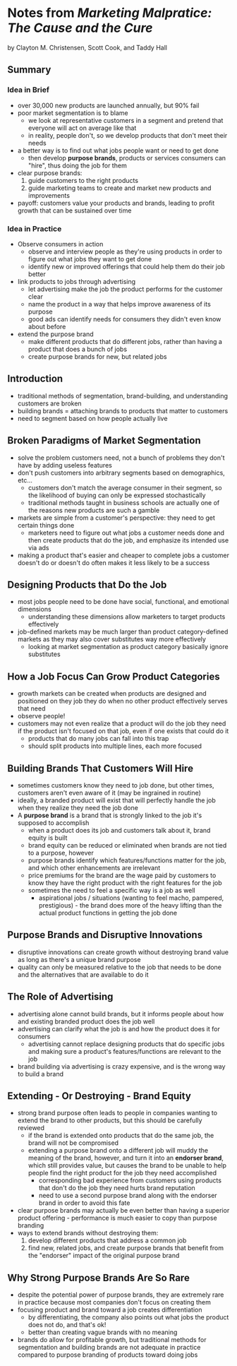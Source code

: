 # Notes from *Marketing Malpratice: The Cause and the Cure* #
by Clayton M. Christensen, Scott Cook, and Taddy Hall

## Summary ##
### Idea in Brief ###
- over 30,000 new products are launched annually, but 90% fail
- poor market segmentation is to blame
  - we look at representative customers in a segment and pretend that everyone
  will act on average like that
  - in reality, people don't, so we develop products that don't meet their needs
- a better way is to find out what jobs people want or need to get done
  - then develop **purpose brands**, products or services consumers can "hire",
  thus doing the job for them
- clear purpose brands:
  1. guide customers to the right products
  2. guide marketing teams to create and market new products and improvements
- payoff: customers value your products and brands, leading to profit growth
that can be sustained over time

### Idea in Practice ###
- Observe consumers in action
  - observe and interview people as they're using products in order to figure
  out what jobs they want to get done
  - identify new or improved offerings that could help them do their job better
- link products to jobs through advertising
  - let advertising make the job the product performs for the customer clear
  - name the product in a way that helps improve awareness of its purpose
  - good ads can identify needs for consumers they didn't even know about before
- extend the purpose brand
  - make different products that do different jobs, rather than having a product
  that does a bunch of jobs
  - create purpose brands for new, but related jobs

## Introduction ##
- traditional methods of segmentation, brand-building, and understanding
customers are broken
- building brands = attaching brands to products that matter to customers
- need to segment based on how people actually live

## Broken Paradigms of Market Segmentation ##
- solve the problem customers need, not a bunch of problems they don't have by
adding useless features
- don't push customers into arbitrary segments based on demographics, etc...
  - customers don't match the average consumer in their segment, so the
  likelihood of buying can only be expressed stochastically
  - traditional methods taught in business schools are actually one of the
  reasons new products are such a gamble
- markets are simple from a customer's perspective: they need to get certain
things done
  - marketers need to figure out what jobs a customer needs done and then
  create products that do the job, and emphasize its intended use via ads
- making a product that's easier and cheaper to complete jobs a customer doesn't
do or doesn't do often makes it less likely to be a success

## Designing Products that Do the Job ##
- most jobs people need to be done have social, functional, and emotional
dimensions
  - understanding these dimensions allow marketers to target products
  effectively
- job-defined markets may be much larger than product category-defined markets
as they may also cover substitutes way more effectively
  - looking at market segmentation as product category basically ignore
  substitutes

## How a Job Focus Can Grow Product Categories ##
- growth markets can be created when products are designed and positioned on
they job they do when no other product effectively serves that need
- observe people!
- customers may not even realize that a product will do the job they need if
the product isn't focused on that job, even if one exists that could do it
  - products that do many jobs can fall into this trap
  - should split products into multiple lines, each more focused

## Building Brands That Customers Will Hire ##
- sometimes customers know they need to job done, but other times, customers
aren't even aware of it (may be ingrained in routine)
- ideally, a branded product will exist that will perfectly handle the job
when they realize they need the job done
- A **purpose brand** is a brand that is strongly linked to the job it's
supposed to accomplish
  - when a product does its job and customers talk about it, brand equity is
  built
  - brand equity can be reduced or eliminated when brands are not tied to a
  purpose, however
  - purpose brands identify which features/functions matter for the job, and
  which other enhancements are irrelevant
  - price premiums for the brand are the wage paid by customers to know they
  have the right product with the right features for the job
  - sometimes the need to feel a specific way is a job as well
    - aspirational jobs / situations (wanting to feel macho, pampered,
      prestigious) - the brand does more of the heavy lifting than the actual
      product functions in getting the job done

## Purpose Brands and Disruptive Innovations ##
- disruptive innovations can create growth without destroying brand value as
long as there's a unique brand purpose
- quality can only be measured relative to the job that needs to be done and
the alternatives that are available to do it

## The Role of Advertising ##
- advertising alone cannot build brands, but it informs people about how
and existing branded product does the job well
- advertising can clarify what the job is and how the product does it for
consumers
  - advertising cannot replace designing products that do specific jobs and
  making sure a product's features/functions are relevant to the job
- brand building via advertising is crazy expensive, and is the wrong way to
build a brand

## Extending - Or Destroying - Brand Equity ##
- strong brand purpose often leads to people in companies wanting to extend
the brand to other products, but this should be carefully reviewed
  - if the brand is extended onto products that do the same job, the brand
  will not be compromised
  - extending a purpose brand onto a different job will muddy the meaning
  of the brand, however, and turn it into an **endorser brand**, which still
  provides value, but causes the brand to be unable to help people find the
  right product for the job they need accomplished
    - corresponding bad experience from customers using products that don't
    do the job they need hurts brand reputation
    - need to use a second purpose brand along with the endorser brand in order
    to avoid this fate
- clear purpose brands may actually be even better than having a superior
product offering - performance is much easier to copy than purpose branding
- ways to extend brands without destroying them:
  1. develop different products that address a common job
  2. find new, related jobs, and create purpose brands that benefit from the
  "endorser" impact of the original purpose brand

## Why Strong Purpose Brands Are So Rare ##
- despite the potential power of purpose brands, they are extremely rare in
practice because most companies don't focus on creating them
- focusing product and brand toward a job creates differentiation
  - by differentiating, the company also points out what jobs the product does
  not do, and that's ok!
  - better than creating vague brands with no meaning
- brands do allow for profitable growth, but traditional methods for segmentation
and building brands are not adequate in practice compared to purpose branding
of products toward doing jobs
